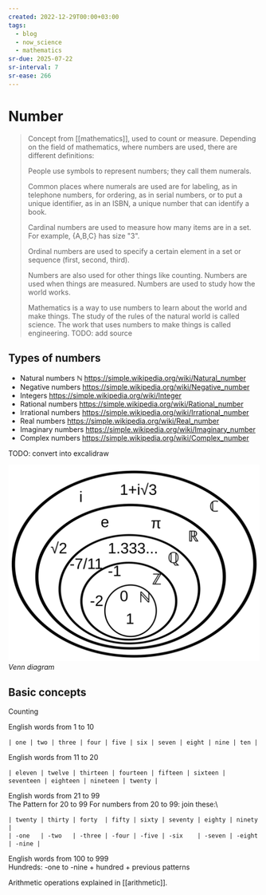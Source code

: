 ```yaml
---
created: 2022-12-29T00:00+03:00
tags:
  - blog
  - now_science
  - mathematics
sr-due: 2025-07-22
sr-interval: 7
sr-ease: 266
---
```


# Number

> Concept from [[mathematics]], used to count or measure. Depending on the field of mathematics, where numbers are used, there are different definitions:
>
> People use symbols to represent numbers; they call them numerals.
>
> Common places where numerals are used are for labeling, as in telephone numbers, for ordering, as in serial numbers, or to put a unique identifier, as in an ISBN, a unique number that can identify a book.
>
> Cardinal numbers are used to measure how many items are in a set. For example, {A,B,C} has size "3".
>
> Ordinal numbers are used to specify a certain element in a set or sequence (first, second, third).
>
> Numbers are also used for other things like counting. Numbers are used when things are measured. Numbers are used to study how the world works.
>
> Mathematics is a way to use numbers to learn about the world and make things. The study of the rules of the natural world is called science. The work that uses numbers to make things is called engineering. TODO: add source

## Types of numbers

- Natural numbers $\mathbb{N}$ https://simple.wikipedia.org/wiki/Natural_number
- Negative numbers https://simple.wikipedia.org/wiki/Negative_number
- Integers https://simple.wikipedia.org/wiki/Integer
- Rational numbers https://simple.wikipedia.org/wiki/Rational_number
- Irrational numbers https://simple.wikipedia.org/wiki/Irrational_number
- Real numbers https://simple.wikipedia.org/wiki/Real_number
- Imaginary numbers https://simple.wikipedia.org/wiki/Imaginary_number
- Complex numbers https://simple.wikipedia.org/wiki/Complex_number

TODO: convert into excalidraw

![Number](img/NumberSetinC.svg)\
_Venn diagram_

## Basic concepts

Counting

English words from 1 to 10
<br class="f">
```
| one | two | three | four | five | six | seven | eight | nine | ten |
```

English words from 11 to 20
<br class="f">
```
| eleven | twelve | thirteen | fourteen | fifteen | sixteen | seventeen | eighteen | nineteen | twenty |
```

English words from 21 to 99
<br class="f">
The Pattern for 20 to 99 For numbers from 20 to 99: join these:\

```
| twenty | thirty | forty  | fifty | sixty | seventy | eighty | ninety |
| -one   | -two   | -three | -four | -five | -six    | -seven | -eight | -nine |
```

English words from 100 to 999
<br class="f">
Hundreds: -one to -nine + hundred + previous patterns

Arithmetic operations explained in [[arithmetic]].
